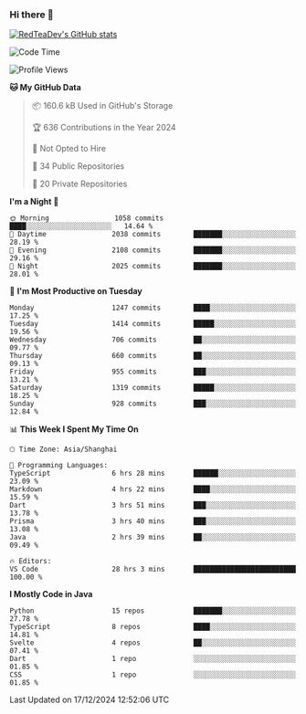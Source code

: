 ### Hi there 👋

<!--
**RedTeaDev/RedTeaDev** is a ✨ _special_ ✨ repository because its `README.md` (this file) appears on your GitHub profile.

Here are some ideas to get you started:

- 🔭 I’m currently working on ...
- 🌱 I’m currently learning ...
- 👯 I’m looking to collaborate on ...
- 🤔 I’m looking for help with ...
- 💬 Ask me about ...
- 📫 How to reach me: ...
- 😄 Pronouns: ...
- ⚡ Fun fact: ...
-->

<!--
[![wakatime](https://wakatime.com/badge/user/6b101ed0-04c0-4490-9283-eb61f2efff96.svg)](https://wakatime.com/@6b101ed0-04c0-4490-9283-eb61f2efff96)
!-->

[![RedTeaDev's GitHub stats](https://github-readme-stats.vercel.app/api?username=RedTeaDev\&include_all_commits=true)](https://github.com/anuraghazra/github-readme-stats)
<!--
[![willianrod's wakatime stats](https://github-readme-stats.vercel.app/api/wakatime?username=RedTeaDev)](https://github.com/anuraghazra/github-readme-stats)
!-->
<!--START_SECTION:waka-->
![Code Time](http://img.shields.io/badge/Code%20Time-2%2C818%20hrs%2041%20mins-blue)

![Profile Views](http://img.shields.io/badge/Profile%20Views-0-blue)

**🐱 My GitHub Data** 

> 📦 160.6 kB Used in GitHub's Storage 
 > 
> 🏆 636 Contributions in the Year 2024
 > 
> 🚫 Not Opted to Hire
 > 
> 📜 34 Public Repositories 
 > 
> 🔑 20 Private Repositories 
 > 
**I'm a Night 🦉** 

```text
🌞 Morning                1058 commits        ████░░░░░░░░░░░░░░░░░░░░░   14.64 % 
🌆 Daytime                2038 commits        ███████░░░░░░░░░░░░░░░░░░   28.19 % 
🌃 Evening                2108 commits        ███████░░░░░░░░░░░░░░░░░░   29.16 % 
🌙 Night                  2025 commits        ███████░░░░░░░░░░░░░░░░░░   28.01 % 
```
📅 **I'm Most Productive on Tuesday** 

```text
Monday                   1247 commits        ████░░░░░░░░░░░░░░░░░░░░░   17.25 % 
Tuesday                  1414 commits        █████░░░░░░░░░░░░░░░░░░░░   19.56 % 
Wednesday                706 commits         ██░░░░░░░░░░░░░░░░░░░░░░░   09.77 % 
Thursday                 660 commits         ██░░░░░░░░░░░░░░░░░░░░░░░   09.13 % 
Friday                   955 commits         ███░░░░░░░░░░░░░░░░░░░░░░   13.21 % 
Saturday                 1319 commits        █████░░░░░░░░░░░░░░░░░░░░   18.25 % 
Sunday                   928 commits         ███░░░░░░░░░░░░░░░░░░░░░░   12.84 % 
```


📊 **This Week I Spent My Time On** 

```text
🕑︎ Time Zone: Asia/Shanghai

💬 Programming Languages: 
TypeScript               6 hrs 28 mins       ██████░░░░░░░░░░░░░░░░░░░   23.09 % 
Markdown                 4 hrs 22 mins       ████░░░░░░░░░░░░░░░░░░░░░   15.59 % 
Dart                     3 hrs 51 mins       ███░░░░░░░░░░░░░░░░░░░░░░   13.78 % 
Prisma                   3 hrs 40 mins       ███░░░░░░░░░░░░░░░░░░░░░░   13.08 % 
Java                     2 hrs 39 mins       ██░░░░░░░░░░░░░░░░░░░░░░░   09.49 % 

🔥 Editors: 
VS Code                  28 hrs 3 mins       █████████████████████████   100.00 % 
```

**I Mostly Code in Java** 

```text
Python                   15 repos            ███████░░░░░░░░░░░░░░░░░░   27.78 % 
TypeScript               8 repos             ████░░░░░░░░░░░░░░░░░░░░░   14.81 % 
Svelte                   4 repos             ██░░░░░░░░░░░░░░░░░░░░░░░   07.41 % 
Dart                     1 repo              ░░░░░░░░░░░░░░░░░░░░░░░░░   01.85 % 
CSS                      1 repo              ░░░░░░░░░░░░░░░░░░░░░░░░░   01.85 % 
```




 Last Updated on 17/12/2024 12:52:06 UTC
<!--END_SECTION:waka-->


